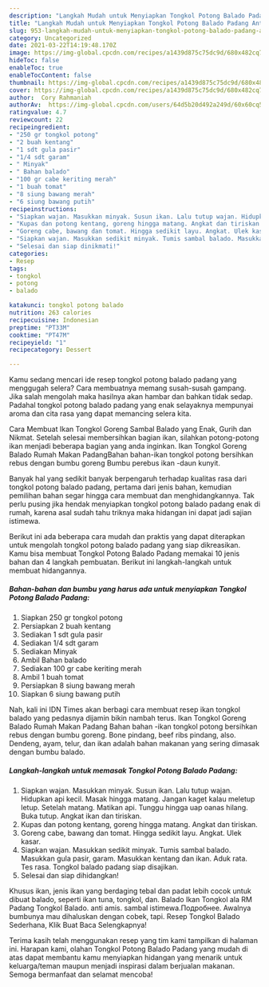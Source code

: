 ```yaml
---
description: "Langkah Mudah untuk Menyiapkan Tongkol Potong Balado Padang Anti Gagal"
title: "Langkah Mudah untuk Menyiapkan Tongkol Potong Balado Padang Anti Gagal"
slug: 953-langkah-mudah-untuk-menyiapkan-tongkol-potong-balado-padang-anti-gagal
category: Uncategorized
date: 2021-03-22T14:19:48.170Z
image: https://img-global.cpcdn.com/recipes/a1439d875c75dc9d/680x482cq70/tongkol-potong-balado-padang-foto-resep-utama.jpg
hideToc: false
enableToc: true
enableTocContent: false
thumbnail: https://img-global.cpcdn.com/recipes/a1439d875c75dc9d/680x482cq70/tongkol-potong-balado-padang-foto-resep-utama.jpg
cover: https://img-global.cpcdn.com/recipes/a1439d875c75dc9d/680x482cq70/tongkol-potong-balado-padang-foto-resep-utama.jpg
author:  Cory Rahmaniah
authorAv:  https://img-global.cpcdn.com/users/64d5b20d492a249d/60x60cq50/avatar.jpg
ratingvalue: 4.7
reviewcount: 22
recipeingredient:
- "250 gr tongkol potong"
- "2 buah kentang"
- "1 sdt gula pasir"
- "1/4 sdt garam"
- " Minyak"
- " Bahan balado"
- "100 gr cabe keriting merah"
- "1 buah tomat"
- "8 siung bawang merah"
- "6 siung bawang putih"
recipeinstructions:
- "Siapkan wajan. Masukkan minyak. Susun ikan. Lalu tutup wajan. Hidupkan api kecil. Masak hingga matang. Jangan kaget kalau meletup letup. Setelah matang. Matikan api. Tunggu hingga uap oanas hilang. Buka tutup. Angkat ikan dan tiriskan."
- "Kupas dan potong kentang, goreng hingga matang. Angkat dan tiriskan."
- "Goreng cabe, bawang dan tomat. Hingga sedikit layu. Angkat. Ulek kasar."
- "Siapkan wajan. Masukkan sedikit minyak. Tumis sambal balado. Masukkan gula pasir, garam. Masukkan kentang dan ikan. Aduk rata. Tes rasa. Tongkol balado padang siap disajikan."
- "Selesai dan siap dinikmati!"
categories:
- Resep
tags:
- tongkol
- potong
- balado

katakunci: tongkol potong balado 
nutrition: 263 calories
recipecuisine: Indonesian
preptime: "PT33M"
cooktime: "PT47M"
recipeyield: "1"
recipecategory: Dessert

---
```



Kamu sedang mencari ide resep tongkol potong balado padang yang menggugah selera? Cara membuatnya memang susah-susah gampang. Jika salah mengolah maka hasilnya akan hambar dan bahkan tidak sedap. Padahal tongkol potong balado padang yang enak selayaknya mempunyai aroma dan cita rasa yang dapat memancing selera kita.


Cara Membuat Ikan Tongkol Goreng Sambal Balado yang Enak, Gurih dan Nikmat. Setelah selesai membersihkan bagian ikan, silahkan potong-potong ikan menjadi beberapa bagian yang anda inginkan. Ikan Tongkol Goreng Balado Rumah Makan PadangBahan bahan-ikan tongkol potong bersihkan rebus dengan bumbu goreng Bumbu perebus ikan -daun kunyit.

Banyak hal yang sedikit banyak berpengaruh terhadap kualitas rasa dari tongkol potong balado padang, pertama dari jenis bahan, kemudian pemilihan bahan segar hingga cara membuat dan menghidangkannya. Tak perlu pusing jika hendak menyiapkan tongkol potong balado padang enak di rumah, karena asal sudah tahu triknya maka hidangan ini dapat jadi sajian istimewa.


Berikut ini ada beberapa cara mudah dan praktis yang dapat diterapkan untuk mengolah tongkol potong balado padang yang siap dikreasikan. Kamu bisa membuat Tongkol Potong Balado Padang memakai 10 jenis bahan dan 4 langkah pembuatan. Berikut ini langkah-langkah untuk membuat hidangannya.

<!--inarticleads1-->

##### Bahan-bahan dan bumbu yang harus ada untuk menyiapkan Tongkol Potong Balado Padang:

1. Siapkan 250 gr tongkol potong
1. Persiapkan 2 buah kentang
1. Sediakan 1 sdt gula pasir
1. Sediakan 1/4 sdt garam
1. Sediakan  Minyak
1. Ambil  Bahan balado
1. Sediakan 100 gr cabe keriting merah
1. Ambil 1 buah tomat
1. Persiapkan 8 siung bawang merah
1. Siapkan 6 siung bawang putih


Nah, kali ini IDN Times akan berbagi cara membuat resep ikan tongkol balado yang pedasnya dijamin bikin nambah terus. Ikan Tongkol Goreng Balado Rumah Makan Padang Bahan bahan -ikan tongkol potong bersihkan rebus dengan bumbu goreng. Bone pindang, beef ribs pindang, also. Dendeng, ayam, telur, dan ikan adalah bahan makanan yang sering dimasak dengan bumbu balado. 

<!--inarticleads2-->

##### Langkah-langkah untuk memasak Tongkol Potong Balado Padang:

1. Siapkan wajan. Masukkan minyak. Susun ikan. Lalu tutup wajan. Hidupkan api kecil. Masak hingga matang. Jangan kaget kalau meletup letup. Setelah matang. Matikan api. Tunggu hingga uap oanas hilang. Buka tutup. Angkat ikan dan tiriskan.
1. Kupas dan potong kentang, goreng hingga matang. Angkat dan tiriskan.
1. Goreng cabe, bawang dan tomat. Hingga sedikit layu. Angkat. Ulek kasar.
1. Siapkan wajan. Masukkan sedikit minyak. Tumis sambal balado. Masukkan gula pasir, garam. Masukkan kentang dan ikan. Aduk rata. Tes rasa. Tongkol balado padang siap disajikan.
1. Selesai dan siap dihidangkan!

Khusus ikan, jenis ikan yang berdaging tebal dan padat lebih cocok untuk dibuat balado, seperti ikan tuna, tongkol, dan. Balado Ikan Tongkol ala RM Padang Tongkol Balado. anti amis. sambal istimewa.Подробнее. Awalnya bumbunya mau dihaluskan dengan cobek, tapi. Resep Tongkol Balado Sederhana, Klik Buat Baca Selengkapnya! 

Terima kasih telah menggunakan resep yang tim kami tampilkan di halaman ini. Harapan kami, olahan Tongkol Potong Balado Padang yang mudah di atas dapat membantu kamu menyiapkan hidangan yang menarik untuk keluarga/teman maupun menjadi inspirasi dalam berjualan makanan. Semoga bermanfaat dan selamat mencoba!
